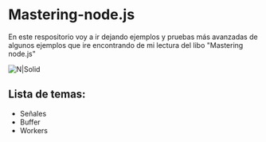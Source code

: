 # Mastering-node.js
En este respositorio voy a ir dejando ejemplos y pruebas más avanzadas de algunos ejemplos que ire encontrando de mi lectura del libo "Mastering node.js"

![N|Solid](http://damiancipolat.com/webFiles/mastering.png)

## Lista de temas:

- Señales
- Buffer
- Workers
